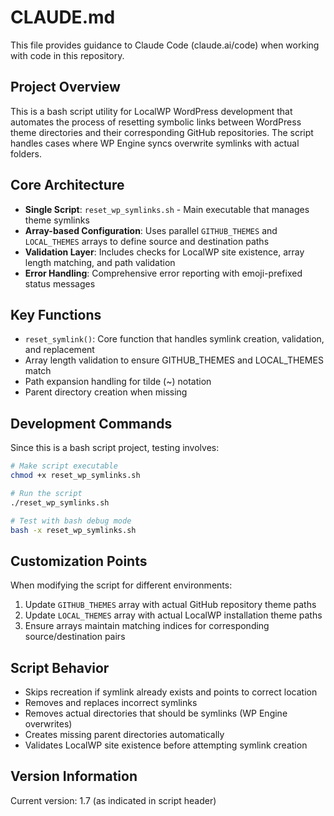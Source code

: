 # CLAUDE.md

This file provides guidance to Claude Code (claude.ai/code) when working with code in this repository.

## Project Overview

This is a bash script utility for LocalWP WordPress development that automates the process of resetting symbolic links between WordPress theme directories and their corresponding GitHub repositories. The script handles cases where WP Engine syncs overwrite symlinks with actual folders.

## Core Architecture

- **Single Script**: `reset_wp_symlinks.sh` - Main executable that manages theme symlinks
- **Array-based Configuration**: Uses parallel `GITHUB_THEMES` and `LOCAL_THEMES` arrays to define source and destination paths
- **Validation Layer**: Includes checks for LocalWP site existence, array length matching, and path validation
- **Error Handling**: Comprehensive error reporting with emoji-prefixed status messages

## Key Functions

- `reset_symlink()`: Core function that handles symlink creation, validation, and replacement
- Array length validation to ensure GITHUB_THEMES and LOCAL_THEMES match
- Path expansion handling for tilde (~) notation
- Parent directory creation when missing

## Development Commands

Since this is a bash script project, testing involves:

```bash
# Make script executable
chmod +x reset_wp_symlinks.sh

# Run the script
./reset_wp_symlinks.sh

# Test with bash debug mode
bash -x reset_wp_symlinks.sh
```

## Customization Points

When modifying the script for different environments:

1. Update `GITHUB_THEMES` array with actual GitHub repository theme paths
2. Update `LOCAL_THEMES` array with actual LocalWP installation theme paths
3. Ensure arrays maintain matching indices for corresponding source/destination pairs

## Script Behavior

- Skips recreation if symlink already exists and points to correct location
- Removes and replaces incorrect symlinks
- Removes actual directories that should be symlinks (WP Engine overwrites)
- Creates missing parent directories automatically
- Validates LocalWP site existence before attempting symlink creation

## Version Information

Current version: 1.7 (as indicated in script header)